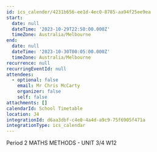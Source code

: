```yaml
---
id: ics_calender/4231b656-ee1d-4ec0-8785-aa94f25ee9ea
start:
  date: null
  dateTime: '2023-10-29T22:50:00.000Z'
  timeZone: Australia/Melbourne
end:
  date: null
  dateTime: '2023-10-30T00:05:00.000Z'
  timeZone: Australia/Melbourne
recurrence: null
recurringEventId: null
attendees:
  - optional: false
    email: Mr Chris McCarty
    organizer: false
    self: false
attachments: []
calendarId: School Timetable
location: J4
integrationId: d6aa3dbf-c4e0-4a4d-a9c9-75f6905f471a
integrationType: ics_calendar
---
```

Period 2
MATHS METHODS - UNIT 3/4 W12